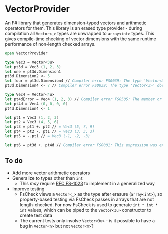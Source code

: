 # VectorProvider

An F# library that generates dimension-typed vectors and arithmetic operators for them. This library is an erased type provider - during compilation all `Vector<_>` types are unwrapped to `array<int>` types. This gives compile-time checking of vector dimensions with the same runtime performance of non-length checked arrays.
```fs
open VectorProvider

type Vec3 = Vector<3u>
let pt3d = Vec3 (1, 2, 3)
let one = pt3d.Dimension1
pt3d.Dimension2 <- 5
let four = pt3d.Dimension4 // Compiler error FS0039: The type 'Vector<3>' does not define the field, constructor or member 'Dimension4'
pt3d.Dimension4 <- 7 // Compiler error FS0039: The type 'Vector<3>' does not define the field, constructor or member 'Dimension4'

type Vec4 = Vector<4u>
let pt4dError = Vec4 (1, 2, 3) // Compiler error FS0505: The member or object constructor 'Vector,dimension="4"' does not take 3 arguments
let pt4d = Vec4 (0, 0, 0, 0)
pt4d.Dimension4 <- 1

let pt1 = Vec3 (1, 2, 3)
let pt2 = Vec3 (4, 5, 6)
let pt3 = pt1 +. pt2 // = Vec3 (5, 7, 9)
let pt4 = pt2 -. pt1 // = Vec3 (3, 3, 3)
let pt5 = -.pt1 // = Vec3 (-1, -2, -3)

let pt6 = pt3d +. pt4d // Compiler error FS0001: This expression was expected to have type 'Vector<3>' but here has type 'Vector<4>'
```

## To do
- Add more vector arithmetic operators
- Generalize to types other than `int`
  - This *may* require [RFC FS-1023](https://github.com/fsharp/fslang-design/blob/main/RFCs/FS-1023-type-providers-generate-types-from-types.md) to implement in a generalized way
- Improve testing
  - FsCheck views a `Vector<_>` as the type after erasure (`array<int>`), so property-based testing via FsCheck passes in arrays that are not length-checked. For now FsCheck is used to generate `int * int * int` values, which can be piped to the `Vector<3u>` constructor to create test data
  - The current tests only involve `Vector<3u>` - is it possible to have a bug in `Vector<n>` but not `Vector<m>`?
